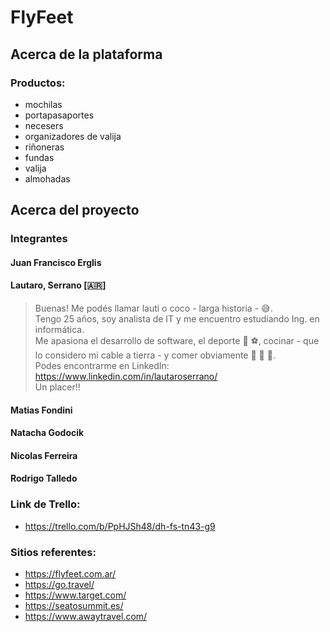 # FlyFeet
## Acerca de la plataforma
### Productos:
- mochilas
- portapasaportes
- necesers
- organizadores de valija
- riñoneras
- fundas
- valija
- almohadas
## Acerca del proyecto
### Integrantes
#### Juan Francisco Erglis
#### Lautaro, Serrano [🇦🇷]
> Buenas! Me podés llamar lauti o coco - larga historia - 😅.  
> Tengo 25 años, soy analista de IT y me encuentro estudiando Ing. en informática.  
> Me apasiona el desarrollo de software, el deporte 🏈 ⚽, cocinar - que lo considero mi cable a tierra - y comer obviamente 🍣 🥑 🌽.  
> Podes encontrarme en LinkedIn: https://www.linkedin.com/in/lautaroserrano/  
> Un placer!!
#### Matias Fondini
#### Natacha Godocik
#### Nicolas Ferreira
#### Rodrigo Talledo
### Link de Trello:
- https://trello.com/b/PpHJSh48/dh-fs-tn43-g9
### Sitios referentes:
- https://flyfeet.com.ar/
- https://go.travel/
- https://www.target.com/
- https://seatosummit.es/
- https://www.awaytravel.com/
